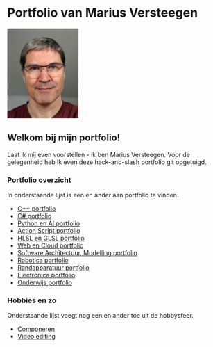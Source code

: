 # Portfolio van Marius Versteegen

<img title="" src="img/foto_van_mezelf_april_2025.jpg" alt="" width="164">

## Welkom bij mijn portfolio!

Laat ik mij even voorstellen - ik ben Marius Versteegen. Voor de gelegenheid heb ik even deze hack-and-slash portfolio git opgetuigd.

### Portfolio overzicht

In onderstaande lijst is een en ander aan portfolio te vinden.

- [C++ portfolio](./c++/c++.md)
- [C# portfolio](./c-sharp/c-sharp.md)
- [Python en AI portfolio](./python/python.md)
- [Action Script portfolio](./actionscript/actionscript.md)
- [HLSL en GLSL portfolio](./HLSL_GLSL/HLSL_GLSL.md)
- [Web en Cloud portfolio](./web/web.md)
- [Software Architectuur, Modelling portfolio](./modelling/modelling.md)
- [Robotica portfolio](./robotica/robotica.md)
- [Randapparatuur portfolio](https://www.rsi-hulpmiddelen.nl/)
- [Electronica portfolio](./electronica/electronica.md)
- [Onderwijs portfolio](./onderwijs/onderwijs.md)

### Hobbies en zo

Onderstaande lijst voegt nog een en ander toe uit de hobbysfeer.

- [Componeren](https://mariusversteegen.bandcamp.com/album/flavours)
- [Video editing](https://www.youtube.com/shorts/TinqOwjcgTg)